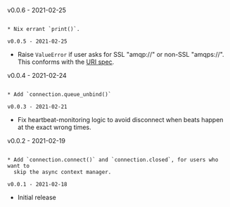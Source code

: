 v0.0.6 - 2021-02-25
~~~~~~~~~~~~~~~~~~~

* Nix errant `print()`.

v0.0.5 - 2021-02-25
~~~~~~~~~~~~~~~~~~~

* Raise `ValueError` if user asks for SSL "amqp://" or non-SSL "amqps://".
  This conforms with the [URI spec](https://www.rabbitmq.com/uri-spec.html).

v0.0.4 - 2021-02-24
~~~~~~~~~~~~~~~~~~~

* Add `connection.queue_unbind()`

v0.0.3 - 2021-02-21
~~~~~~~~~~~~~~~~~~~

* Fix heartbeat-monitoring logic to avoid disconnect when beats happen at the
  exact wrong times.

v0.0.2 - 2021-02-19
~~~~~~~~~~~~~~~~~~~

* Add `connection.connect()` and `connection.closed`, for users who want to
  skip the async context manager.

v0.0.1 - 2021-02-18
~~~~~~~~~~~~~~~~~~~

* Initial release
